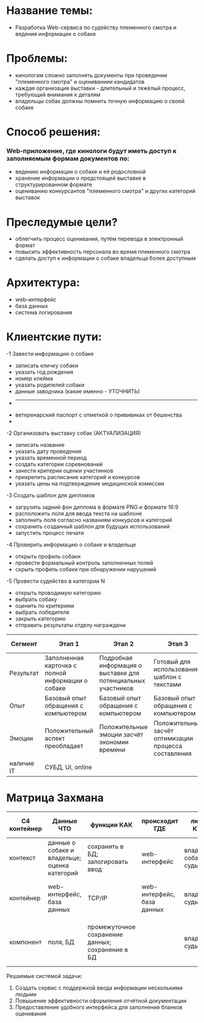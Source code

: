# Название темы:
- Разработка Web-сервиса по судейству племенного смотра и ведения информации о собаке

# Проблемы: 
- кинологам сложно заполнять документы при проведении "племенного смотра" и оцениваниии кандидатов
- каждая организация выставки - длительный и тяжёлый процесс, требующий внимания к деталям
- владельцы собак должны помнить точную информацию о своей собаке

# Способ решения: 
### Web-приложение, где кинологи будут иметь доступ к заполняемым формам документов по:
- ведению информации о собаке и её родословной
- хранение информации о предстоящей выставке в структурированном формате
- оцениванию конкурсантов "племенного смотра" и других категорий выставок

# Преследумые цели?
- облегчить процесс оценивания, путём перевода в электронный формат
- повысить эффективность персонала во время племенного смотра
- сделать доступ к информации о собаке владельца более доступным

# Архитектура:
- web-интерфейс
- база данных
- система логирования

# Клиентские пути:
-1 Завести информацию о собаке
- записать кличку собаки
- указать год рождения
- номер клейма
- указать родителей собаки
- данные заводчика (какие именно - УТОЧНИТЬ)
- _____________________
- ветеренарский паспорт с отметкой о прививиках от бешенства
- 

-2 Организовать выставку собак (АКТУАЛИЗАЦИЯ)
- записать название
- указать дату проведения
- указать временной период
- создать категории соревнований
- занести критерии оценки участинков
- прикрепить расписание категорий и конкурсов
- указать цены на подтверждение медицинской комиссии

-3 Создать шаблон для дипломов
- загрузить задний фон диплома в формате PNG и формате 16:9
- расположить поля для ввода текста на шаблоне
- заполнить поля согласно названиям конкурсов и категорий
- сохранить созданный шаблон для будущих использований
- запустить процесс печати

-4 Проверить информацию о собаке и владельце
- открыть профиль собаки
- провести формальный контроль заполненных полей
- скрыть профиль собаки при обнаружении нарушений

-5 Провести судейство в категории N
- открыть проводимую категорию
- выбрать собаку
- оценить по критериям
- выбрать победителя
- закрыть категорию
- отправить результаты отделу награждени

| Сегмент   | Этап 1                                             | Этап 2                                                       | Этап 3                                                | Этап 4 | 
|---        |---                                                 |---                                                           |---                                                    |---     |
|Результат  | Заполненная карточка с полной информации о собаке  | Подробная информация о выставке для потенциальных участников | Готовый для использования шаблон с текстами           |        |
|Опыт       | Базовый опыт обращения с компьютером               | Базовый опыт обращения с компьютером                         | Базовый опыт обращения с компьютером                  |        |
|Эмоции     | Положительный аспект преобладает                   | Положительные эмоции засчёт экономии времени                 | Положительные засчёт оптимизации процесса составления |        |
|наличие IT | СУБД, UI, online                                   |        |        |        |

# Матрица Захмана
| C4 контейнер | Данные ЧТО | функции КАК | происходит ГДЕ | люди КТО | время КОГДА | мотивация ПОЧЕМУ/ЗАЧЕМ |
|---           |---         |---          |---             |---       |---          |---                     |
| контекст     |данные о собаке и владельце; оценка категорий|сохранить в БД; залогировать ввод |web-интерфейс|владелец собаки; судья|создание записи о собаке; судейство|доступ к информации; рабочие обязанности|
| контейнер    |web-интерфейс, база данных                   |TCP/IP                            |web-интерфейс, база данных|владелец; судья| ввод новой информации|поставленная задача перед системой по сохранению информации|
| компонент    |поля, БД    |промежуточное сохранение данных; сохранение в БД||владелец; судья|база данных; поток от web-интерфейса к БД|выполнение постапвленной цели перед программой|

Решаемые системой задачи:
1) Создать сервис с поддержкой ввода информации несколькими людьми
2) Повышение эффективности оформления отчётной документации
3) Предоставление удобного интерфейса для заполнения бланков оценивания

